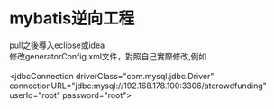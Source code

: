 # mybatis逆向工程
pull之後導入eclipse或idea
<br>
修改generatorConfig.xml文件，對照自己實際修改,例如
                       <br>
		<!--数据库连接的信息：驱动类、连接地址、用户名、密码 --><br>
		<jdbcConnection driverClass="com.mysql.jdbc.Driver"<br>
			connectionURL="jdbc:mysql://192.168.178.100:3306/atcrowdfunding"<br>
			userId="root" password="root"><br>
		</jdbcConnection>
		      <br>
